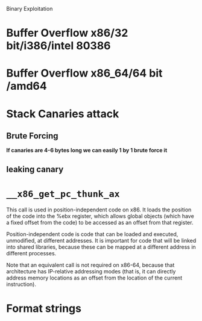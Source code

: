 Binary Exploitation



# Buffer Overflow x86/32 bit/i386/intel 80386

# Buffer Overflow x86_64/64 bit /amd64

# Stack Canaries attack

## Brute Forcing

**If canaries are 4-6 bytes long we can easily 1 by 1 brute force it**

## leaking canary

# `__x86_get_pc_thunk_ax`

This call is used in position-independent code on x86. It loads the position of the code into the %ebx register, which allows global objects (which have a fixed offset from the code) to be accessed as an offset from that register.

Position-independent code is code that can be loaded and executed, unmodified, at different addresses. It is important for code that will be linked into shared libraries, because these can be mapped at a different address in different processes.

Note that an equivalent call is not required on x86-64, because that architecture has IP-relative addressing modes (that is, it can directly address memory locations as an offset from the location of the current instruction).




# Format strings
